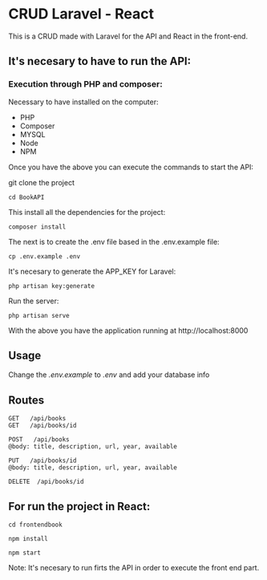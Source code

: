 # CRUD Laravel - React

This is a CRUD made with Laravel for the API and React in the front-end.

## It's necesary to have to run the API:

### Execution through PHP and composer:

Necessary to have installed on the computer:

* PHP
* Composer
* MYSQL
* Node
* NPM

Once you have the above you can execute the commands to start the API:

git clone the project

```cd BookAPI```

This install all the dependencies for the project:

```composer install```

The next is to create the .env file based in the .env.example file:

```cp .env.example .env```

It's necesary to generate the APP_KEY for Laravel:

```php artisan key:generate```

Run the server:
 
```php artisan serve```

With the above you have the application running at http://localhost:8000

## Usage

Change the *.env.example* to *.env* and add your database info

## Routes

```
GET   /api/books
GET   /api/books/id

POST   /api/books
@body: title, description, url, year, available

PUT   /api/books/id
@body: title, description, url, year, available

DELETE  /api/books/id
```

## For run the project in React:

``` cd frontendbook ```

``` npm install ```

``` npm start ```

Note: It's necesary to run firts the API in order to execute the front end part.